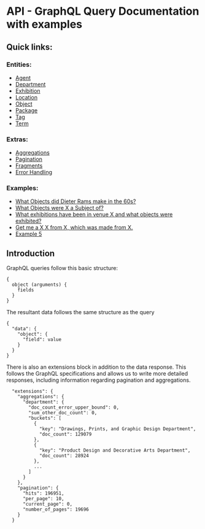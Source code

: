 # API - GraphQL Query Documentation with examples

## Quick links:
### Entities: 

- [Agent](/entities/agent.md)
- [Department](/entities/department.md)
- [Exhibition](/entities/exhibition.md)
- [Location](/entities/location.md)
- [Object](/entities/object.md)
- [Package](/entities/package.md)
- [Tag](/entities/tag.md)
- [Term](/entities/term.md)

### Extras:
- [Aggregations](/extras/aggregations)
- [Pagination](/extras/pagination)
- [Fragments](/extras/fragments)
- [Error Handling](/extras/error_handling)


### Examples:
- [What Objects did Dieter Rams make in the 60s?](/examples/example1.md)
- [What Objects were X a Subject of? ](/examples/example2.md)
- [What exhibitions have been in venue X and what objects were exhibited?](/examples/example3.md)
- [Get me a X X from X, which was made from X.](/examples/example4.md)
- [Example 5](/examples/example5.md)

## Introduction
GraphQL queries follow this basic structure:
```
{
  object (arguments) {
    fields
  }
}
```
The resultant data follows the same structure as the query
```
{
  "data": {
    "object": {
      "field": value
    }
  }
}
```
There is also an extensions block in addition to the data response. This follows the GraphQL specifications and allows us to write more detailed responses, including information regarding pagination and aggregations.

```
  "extensions": {
    "aggregations": {
      "department": {
        "doc_count_error_upper_bound": 0,
        "sum_other_doc_count": 0,
        "buckets": [
          {
            "key": "Drawings, Prints, and Graphic Design Department",
            "doc_count": 129079
          },
          {
            "key": "Product Design and Decorative Arts Department",
            "doc_count": 28924
          },
          ...
        ]
      }
    },
    "pagination": {
      "hits": 196951,
      "per_page": 10,
      "current_page": 0,
      "number_of_pages": 19696
    }
  }
```